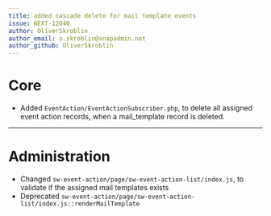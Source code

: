 ```yaml
---
title: added cascade delete for mail template events
issue: NEXT-12040
author: OliverSkroblin
author_email: o.skroblin@snapadmin.net 
author_github: OliverSkroblin
---
```

# Core
* Added `EventAction/EventActionSubscriber.php`, to delete all assigned event action records, when a mail_template record is deleted.
___
# Administration
* Changed `sw-event-action/page/sw-event-action-list/index.js`, to validate if the assigned mail templates exists
* Deprecated `sw-event-action/page/sw-event-action-list/index.js::renderMailTemplate`
